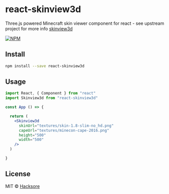 # react-skinview3d

Three.js powered Minecraft skin viewer component for react - see upstream project for more info [skinview3d](https://github.com/bs-community/skinview3d)

[![NPM](https://img.shields.io/npm/v/react-skinview3d.svg)](https://www.npmjs.com/package/react-skinview3d)

## Install

```bash
npm install --save react-skinview3d
```

## Usage

```jsx
import React, { Component } from "react"
import Skinview3d from "react-skinview3d"

const App () => {

  return (
    <Skinview3d
      skinUrl="textures/skin-1.8-slim-no_hd.png"
      capeUrl="textures/minecon-cape-2016.png"
      height="500"
      width="500"
    />
  )

}
```

## License

MIT © [Hacksore](https://github.com/Hacksore)
